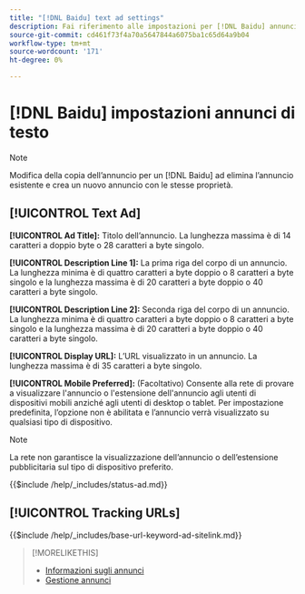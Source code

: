 ```yaml
---
title: "[!DNL Baidu] text ad settings"
description: Fai riferimento alle impostazioni per [!DNL Baidu] annunci di testo.
source-git-commit: cd461f73f4a70a5647844a6075ba1c65d64a9b04
workflow-type: tm+mt
source-wordcount: '171'
ht-degree: 0%

---
```


# [!DNL Baidu] impostazioni annunci di testo

>[!NOTE]
>
>Modifica della copia dell’annuncio per un [!DNL Baidu] ad elimina l’annuncio esistente e crea un nuovo annuncio con le stesse proprietà.

## [!UICONTROL Text Ad]

**[!UICONTROL Ad Title]:** Titolo dell’annuncio. La lunghezza massima è di 14 caratteri a doppio byte o 28 caratteri a byte singolo.

**[!UICONTROL Description Line 1]:** La prima riga del corpo di un annuncio. La lunghezza minima è di quattro caratteri a byte doppio o 8 caratteri a byte singolo e la lunghezza massima è di 20 caratteri a byte doppio o 40 caratteri a byte singolo.

**[!UICONTROL Description Line 2]:** Seconda riga del corpo di un annuncio. La lunghezza minima è di quattro caratteri a byte doppio o 8 caratteri a byte singolo e la lunghezza massima è di 20 caratteri a byte doppio o 40 caratteri a byte singolo.

**[!UICONTROL Display URL]:** L’URL visualizzato in un annuncio. La lunghezza massima è di 35 caratteri a byte singolo.

**[!UICONTROL Mobile Preferred]:** (Facoltativo) Consente alla rete di provare a visualizzare l&#39;annuncio o l&#39;estensione dell&#39;annuncio agli utenti di dispositivi mobili anziché agli utenti di desktop o tablet. Per impostazione predefinita, l’opzione non è abilitata e l’annuncio verrà visualizzato su qualsiasi tipo di dispositivo.

>[!NOTE]
>
>La rete non garantisce la visualizzazione dell’annuncio o dell’estensione pubblicitaria sul tipo di dispositivo preferito.

<!-- **[!UICONTROL Status]:** -->

{{$include /help/_includes/status-ad.md}}

## [!UICONTROL Tracking URLs]

<!-- **[!UICONTROL Base URl]:** -->

{{$include /help/_includes/base-url-keyword-ad-sitelink.md}}

>[!MORELIKETHIS]
>
>* [Informazioni sugli annunci](ad-about.md)
>* [Gestione annunci](ad-manage.md)

